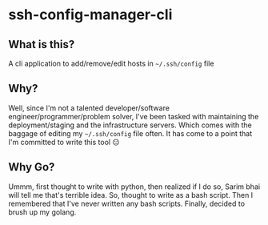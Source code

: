 # ssh-config-manager-cli

## What is this?

A cli application to add/remove/edit hosts in `~/.ssh/config` file

## Why?

Well, since I'm not a talented developer/software engineer/programmer/problem solver, I've been tasked with
maintaining the deployment/staging and the infrastructure servers. Which comes with the baggage of editing
my `~/.ssh/config` file often. It has come to a point that I'm committed to write this tool 😐

## Why Go?

Ummm, first thought to write with python, then realized if I do so, Sarim bhai will tell me
that's terrible idea. So, thought to write as a bash script. Then I remembered that I've never
written any bash scripts. Finally, decided to brush up my golang.
